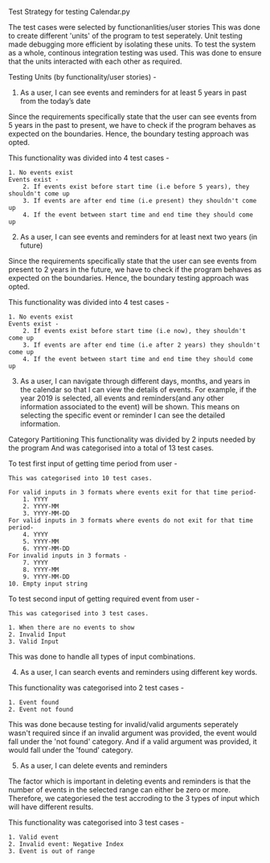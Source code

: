 Test Strategy for testing Calendar.py

The test cases were selected by functionanlities/user stories
This was done to create different 'units' of the program to test seperately. 
Unit testing made debugging more efficient by isolating these units. 
To test the system as a whole, continous integration testing was used.
This was done to ensure that the units interacted with each other as required.

Testing Units (by functionality/user stories) - 

1. As a user, I can see events and reminders for at least 5 years in past from the today’s
date

Since the requirements specifically state that the user can see events from
5 years in the past to present, we have to check if the program behaves
as expected on the boundaries. Hence, the boundary testing approach was opted.

This functionality was divided into 4 test cases - 

    1. No events exist
    Events exist - 
        2. If events exist before start time (i.e before 5 years), they shouldn't come up
        3. If events are after end time (i.e present) they shouldn't come up
        4. If the event between start time and end time they should come up

2. As a user, I can see events and reminders for at least next two years (in future)

Since the requirements specifically state that the user can see events from
present to 2 years in the future, we have to check if the program behaves
as expected on the boundaries. Hence, the boundary testing approach was opted.

This functionality was divided into 4 test cases - 

    1. No events exist
    Events exist - 
        2. If events exist before start time (i.e now), they shouldn't come up
        3. If events are after end time (i.e after 2 years) they shouldn't come up
        4. If the event between start time and end time they should come up

3. As a user, I can navigate through different days, months, and years in the calendar so
that I can view the details of events. For example, if the year 2019 is selected, all events
and reminders(and any other information associated to the event) will be shown. This
means on selecting the specific event or reminder I can see the detailed information.

Category Partitioning
This functionality was divided by 2 inputs needed by the program
And was categorised into a total of 13 test cases. 

To test first input of getting time period from user - 

    This was categorised into 10 test cases.

    For valid inputs in 3 formats where events exit for that time period-
        1. YYYY
        2. YYYY-MM
        3. YYYY-MM-DD
    For valid inputs in 3 formats where events do not exit for that time period-
        4. YYYY
        5. YYYY-MM
        6. YYYY-MM-DD
    For invalid inputs in 3 formats -
        7. YYYY
        8. YYYY-MM
        9. YYYY-MM-DD
    10. Empty input string

To test second input of getting required event from user -

    This was categorised into 3 test cases.
    
    1. When there are no events to show
    2. Invalid Input
    3. Valid Input

This was done to handle all types of input combinations. 

4. As a user, I can search events and reminders using different key words.

This functionality was categorised into 2 test cases - 

    1. Event found
    2. Event not found
    
This was done because testing for invalid/valid arguments seperately wasn't
required since if an invalid argument was provided, the event would fall under
the 'not found' category. And if a valid argument was provided, it would fall 
under the 'found' category.


5. As a user, I can delete events and reminders

The factor which is important in deleting events and reminders is
that the number of events in the selected range can either be zero or more. 
Therefore, we categoriesed the test accroding to the 3 types
of input which will have different results.


This functionality was categorised into 3 test cases -

    1. Valid event
    2. Invalid event: Negative Index
    3. Event is out of range
